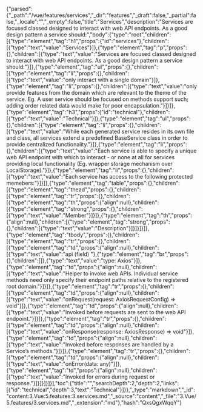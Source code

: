 {"parsed":{"_path":"/vue/features/services","_dir":"features","_draft":false,"_partial":false,"_locale":"","_empty":false,"title":"Services","description":"Services are focused classed designed to interact with web API endpoints. As a good design pattern a service should:","body":{"type":"root","children":[{"type":"element","tag":"h1","props":{"id":"services"},"children":[{"type":"text","value":"Services"}]},{"type":"element","tag":"p","props":{},"children":[{"type":"text","value":"Services are focused classed designed to interact with web API endpoints. As a good design pattern a service should:"}]},{"type":"element","tag":"ul","props":{},"children":[{"type":"element","tag":"li","props":{},"children":[{"type":"text","value":"only interact with a single domain"}]},{"type":"element","tag":"li","props":{},"children":[{"type":"text","value":"only provide features from the domain which are relevant to the theme of the service. Eg. A user service should be focused on methods support such; adding order related data would make for poor encapsulation."}]}]},{"type":"element","tag":"h3","props":{"id":"technical"},"children":[{"type":"text","value":"Technical"}]},{"type":"element","tag":"ul","props":{},"children":[{"type":"element","tag":"li","props":{},"children":[{"type":"text","value":"While each generated service resides in its own file and class, all services extend a predefined BaseService class in order to provide centralized functionality."}]},{"type":"element","tag":"li","props":{},"children":[{"type":"text","value":"Each service is able to specify a unique web API endpoint with which to interact - or none at all for services providing local functionality (Eg. wrapper storage mechanism over LocalStorage)."}]},{"type":"element","tag":"li","props":{},"children":[{"type":"text","value":"Each service has access to the following protected memebers:"}]}]},{"type":"element","tag":"table","props":{},"children":[{"type":"element","tag":"thead","props":{},"children":[{"type":"element","tag":"tr","props":{},"children":[{"type":"element","tag":"th","props":{"align":null},"children":[{"type":"element","tag":"strong","props":{},"children":[{"type":"text","value":"Member"}]}]},{"type":"element","tag":"th","props":{"align":null},"children":[{"type":"element","tag":"strong","props":{},"children":[{"type":"text","value":"Description"}]}]}]}]},{"type":"element","tag":"tbody","props":{},"children":[{"type":"element","tag":"tr","props":{},"children":[{"type":"element","tag":"td","props":{"align":null},"children":[{"type":"text","value":"api (field)  "},{"type":"element","tag":"br","props":{},"children":[]},{"type":"text","value":"type: Axios"}]},{"type":"element","tag":"td","props":{"align":null},"children":[{"type":"text","value":"Helper to invoke web APIs. Individual service methods need only specify their endpoint paths relative to the registered root domain."}]}]},{"type":"element","tag":"tr","props":{},"children":[{"type":"element","tag":"td","props":{"align":null},"children":[{"type":"text","value":"onRequest(request: AxiosRequestConfig) => void"}]},{"type":"element","tag":"td","props":{"align":null},"children":[{"type":"text","value":"Invoked before requests are sent to the web API endpoint."}]}]},{"type":"element","tag":"tr","props":{},"children":[{"type":"element","tag":"td","props":{"align":null},"children":[{"type":"text","value":"onResponse(response: AxiosResponse) => void"}]},{"type":"element","tag":"td","props":{"align":null},"children":[{"type":"text","value":"Invoked before responses are handled by a Service’s methods."}]}]},{"type":"element","tag":"tr","props":{},"children":[{"type":"element","tag":"td","props":{"align":null},"children":[{"type":"text","value":"onError(data: any)"}]},{"type":"element","tag":"td","props":{"align":null},"children":[{"type":"text","value":"Invoked for errors during request or response."}]}]}]}]}],"toc":{"title":"","searchDepth":2,"depth":2,"links":[{"id":"technical","depth":3,"text":"Technical"}]}},"_type":"markdown","_id":"content:3.Vue:5.features:3.services.md","_source":"content","_file":"3.Vue/5.features/3.services.md","_extension":"md"},"hash":"QxsQgxWqqY"}